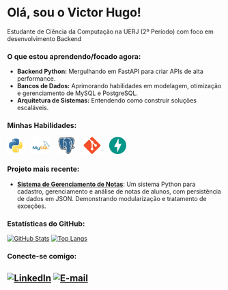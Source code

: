 # Olá, sou o Victor Hugo! 

Estudante de Ciência da Computação na UERJ (2º Período) com foco em desenvolvimento Backend

### O que estou aprendendo/focado agora:
- **Backend Python:** Mergulhando em FastAPI para criar APIs de alta performance.
- **Bancos de Dados:** Aprimorando habilidades em modelagem, otimização e gerenciamento de MySQL e PostgreSQL.
- **Arquitetura de Sistemas:** Entendendo como construir soluções escaláveis.

### Minhas Habilidades:
<p align="left">
  <img src="https://raw.githubusercontent.com/devicons/devicon/master/icons/python/python-original.svg" alt="Python" width="40" height="40"/>&nbsp;&nbsp;&nbsp;&nbsp;
  <img src="https://raw.githubusercontent.com/devicons/devicon/master/icons/mysql/mysql-original-wordmark.svg" alt="MySQL" width="40" height="40"/>&nbsp;&nbsp;&nbsp;&nbsp;
  <img src="https://raw.githubusercontent.com/devicons/devicon/master/icons/postgresql/postgresql-original.svg" alt="PostgreSQL" width="40" height="40"/>&nbsp;&nbsp;&nbsp;&nbsp;
  <img src="https://raw.githubusercontent.com/devicons/devicon/master/icons/git/git-original.svg" alt="Git" width="40" height="40"/>&nbsp;&nbsp;&nbsp;&nbsp;
  <img src="https://raw.githubusercontent.com/devicons/devicon/master/icons/fastapi/fastapi-original.svg" alt="FastAPI" width="40" height="40"/>
</p>

### Projeto mais recente:
- **[Sistema de Gerenciamento de Notas](https://github.com/VictorHugo-Alves/sistema-notas)**: Um sistema Python para cadastro, gerenciamento e análise de notas de alunos, com persistência de dados em JSON. Demonstrando modularização e tratamento de exceções.


### Estatísticas do GitHub:
[![GitHub Stats](https://github-readme-stats.vercel.app/api?username=VictorHugo-Alves&show_icons=true&theme=dracula&count_private=true)](https://github.com/anuraghazra/github-readme-stats)
[![Top Langs](https://github-readme-stats.vercel.app/api/top-langs/?username=VictorHugo-Alves&layout=compact&theme=dracula)](https://github.com/anuraghazra/github-readme-stats)


### Conecte-se comigo:
[![LinkedIn](https://img.shields.io/badge/LinkedIn-0077B5?style=for-the-badge&logo=linkedin&logoColor=white)](https://www.linkedin.com/in/victorhugo-data/)
[![E-mail](https://img.shields.io/badge/Email-D14836?style=for-the-badge&logo=gmail&logoColor=white)](mailto:vhcaccomp@gmail.com)
---